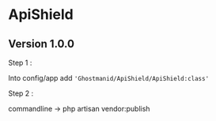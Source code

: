 # ApiShield

## Version 1.0.0

Step 1 : 

Into config/app  add ``` 'Ghostmanid/ApiShield/ApiShield:class' ```


Step 2 : 

commandline -> php artisan vendor:publish

